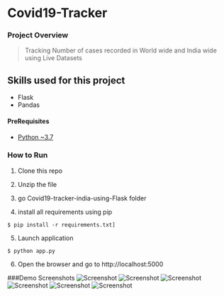 # Covid19-Tracker
### Project Overview
>Tracking Number of cases recorded in World wide and India wide using Live Datasets

## Skills used for this project
- Flask
- Pandas


#### PreRequisites
  * [Python ~3.7](https://www.python.org/)


### How to Run
1. Clone this repo
2. Unzip the file
3. go Covid19-tracker-india-using-Flask folder

4. install all requirements using pip 
```
$ pip install -r requirements.txt]
```
5. Launch application
```
$ python app.py
```
6. Open the browser and go to http://localhost:5000


###Demo Screenshots
![Screenshot](https://github.com/satheesh22g/Student-Informative-Chat-Bot-System/blob/master/student_chatbot/Screenshots/Screenshot%20(1).png)
![Screenshot](https://github.com/satheesh22g/Student-Informative-Chat-Bot-System/blob/master/student_chatbot/Screenshots/Screenshot%20(2).png)
![Screenshot](https://github.com/satheesh22g/Student-Informative-Chat-Bot-System/blob/master/student_chatbot/Screenshots/Screenshot%20(3).png)
![Screenshot](https://github.com/satheesh22g/Student-Informative-Chat-Bot-System/blob/master/student_chatbot/Screenshots/Screenshot%20(4).png)
![Screenshot](https://github.com/satheesh22g/Student-Informative-Chat-Bot-System/blob/master/student_chatbot/Screenshots/Screenshot%20(5).png)
![Screenshot](https://github.com/satheesh22g/Student-Informative-Chat-Bot-System/blob/master/student_chatbot/Screenshots/Screenshot%20(6).png)
